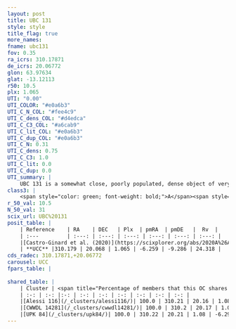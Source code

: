 ```yaml
---
layout: post
title: UBC 131
style: style
title_flag: true
more_names: 
fname: ubc131
fov: 0.35
ra_icrs: 310.17871
de_icrs: 20.06772
glon: 63.97634
glat: -13.12113
r50: 10.5
plx: 1.065
UTI: "0.00"
UTI_COLOR: "#e0a6b3"
UTI_C_N_COL: "#fee4c9"
UTI_C_dens_COL: "#d4edca"
UTI_C_C3_COL: "#a6cab9"
UTI_C_lit_COL: "#e0a6b3"
UTI_C_dup_COL: "#e0a6b3"
UTI_C_N: 0.31
UTI_C_dens: 0.75
UTI_C_C3: 1.0
UTI_C_lit: 0.0
UTI_C_dup: 0.0
UTI_summary: |
    UBC 131 is a somewhat close, poorly populated, dense object of very high C3 quality. It is rarely studied in the literature.<br><br><span style="color: #99180f; font-weight: bold;">Warning: </span>This is very likely a duplicate object, which shares a large percentage of members with at least one previously reported entry.
class3: |
    <span style="color: green; font-weight: bold;">A</span><span style="color: green; font-weight: bold;">A</span>
r_50_val: 10.5
N_50_val: 31
scix_url: UBC%20131
posit_table: |
    | Reference    | RA    | DEC   | Plx  | pmRA  | pmDE   |  Rv  |
    | :---         | :---: | :---: | :---: | :---: | :---: | :---: |
    |[Castro-Ginard et al. (2020)](https://scixplorer.org/abs/2020A%26A...635A..45C) | 310.236 | 20.152 | 1.068 | -6.257 | -9.215 | -- |
    | **UCC** |310.179 | 20.068 | 1.065 | -6.259 | -9.286 | 24.318 | 
cds_radec: 310.17871,+20.06772
carousel: UCC
fpars_table: |
    
shared_table: |
    | Cluster | <span title="Percentage of members that this OC shares with the ones listed">%</span>   | RA   | DEC   | Plx   | pmRA  | pmDE  | Rv | UTI |
    | :-: | :-: |:-: | :-: | :-: | :-: | :-: | :-: | :-: |
    |[Alessi 116](/_clusters/alessi116/)| 100.0 | 310.21 | 20.16 | 1.08 | -6.29 | -9.3 | 24.38 |0.74 |
    |[CWWDL 14281](/_clusters/cwwdl14281/)| 100.0 | 310.2 | 20.17 | 1.07 | -6.28 | -9.3 | 23.99 |0.0 |
    |[UPK 84](/_clusters/upk84/)| 100.0 | 310.22 | 20.21 | 1.08 | -6.29 | -9.29 | 24.19 |0.31 |
---
```

